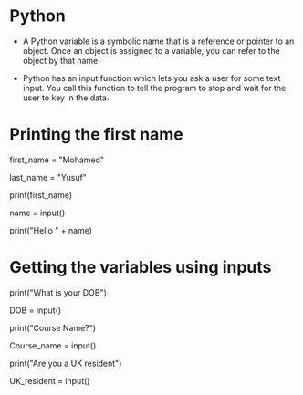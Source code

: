 # Python


 * A Python variable is a symbolic name that is a reference or pointer to an object. Once an object is assigned to a variable, you can refer to the object by that name.
 
 * Python has an input function which lets you ask a user for some text input. You call this function to tell the program to stop and wait for the user to key in the data.




# Printing the first name

first_name = "Mohamed"

last_name = "Yusuf"

print(first_name)

name = input()

print("Hello " + name)

# Getting the variables using inputs

print("What is your DOB")

DOB = input()


print("Course Name?")

Course_name = input()

print("Are you a UK resident")

UK_resident = input()



